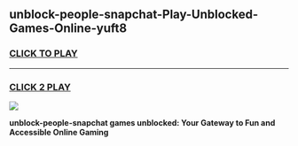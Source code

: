 
## unblock-people-snapchat-Play-Unblocked-Games-Online-yuft8
<h3>
<a href="https://premium76.site?title=unblock-people-snapchat&ref=25A">CLICK TO PLAY</a></h3>
<hr>

<h3>
<a href="https://premium76.site?title=unblock-people-snapchat&ref=25A">CLICK 2 PLAY</a>
  
</h3>

<a href="https://premium76.site?title=unblock-people-snapchat&ref=25A"><img src="https://clearcache.store/games.png"></a>


**unblock-people-snapchat games unblocked: Your Gateway to Fun and Accessible Online Gaming**
